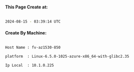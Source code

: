 
   
#### This Page Create at:

```bash

2024-08-15 - 03:39:14 UTC

```

#### Create By Machine:

```bash

Host Name : fv-az1530-850

platform  : Linux-6.5.0-1025-azure-x86_64-with-glibc2.35

Ip Local  : 10.1.0.225

```

